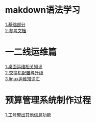 # makdown语法学习
 [1.基础部分](https://github.com/RaguelFoReveR/Tech-Bolg/issues/5)<br/>
 [2.参考文档](https://docs.github.com/cn/github/writing-on-github/basic-writing-and-formatting-syntax)



# 一二线运维篇
[1.桌面运维相关知识](https://github.com/RaguelFoReveR/Tech-Bolg/issues/1)<br/>
[2.交换机配置与升级](https://github.com/RaguelFoReveR/Tech-Bolg/issues/9)<br/>
[3.linux运维知识汇](https://github.com/RaguelFoReveR/Tech-Bolg/issues/21)<br/>

# 预算管理系统制作过程
[1.工号带出其他信息功能](https://github.com/RaguelFoReveR/Tech-Bolg/issues/23)

